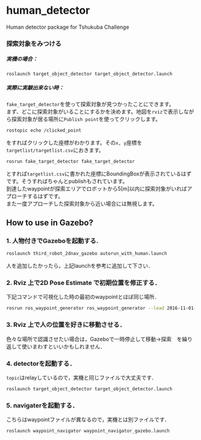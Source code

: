# human_detector
Human detector package for Tshukuba Challenge

### 探索対象をみつける  
##### 実機の場合：  
```
roslaunch target_object_detector target_object_detector.launch
```
##### 実際に実験出来ない時：  
`fake_target_detector`を使って探索対象が見つかったことにできます。  
まず、どこに探索対象がいることにするかを決めます。地図を`rviz`で表示しながら探索対象が居る場所に`Publish point`を使ってクリックします。
```bash
rostopic echo /clicked_point
```
をすればクリックした座標がわかります。その`x, y`座標を`targetlist/targetlist.csv`におきます。
```bash
rosrun fake_target_detector fake_target_detector
```
とすれば`targetlist.csv`に書かれた座標にBoundingBoxが表示されているはずです。そうすればちゃんとpublishもされています。  
到達したwaypointが探索エリアでロボットから5[m]以内に探索対象がいればアプローチするはずです。  
また一度アプローチした探索対象から近い場合には無視します。  

## How to use in Gazebo?

### 1. 人物付きでGazeboを起動する.

```bash
roslaunch third_robot_2dnav_gazebo autorun_with_human.launch
```

人を追加したかったら，上記launchを参考に追加して下さい．

### 2. Rviz 上で2D Pose Estimate で初期位置を修正する．

下記コマンドで可視化した時の最初のwaypointとほぼ同じ場所．

```bash
rosrun ros_waypoint_generator ros_waypoint_generator --load 2016-11-01-04-01-48.csv
```

### 3. Rviz 上で人の位置を好きに移動させる．
色々な場所で認識させたい場合は，Gazeboで一時停止して移動→探索　を繰り返して使いまわすといいかもしれません．

### 4. detectorを起動する．

`topic`はrelayしているので，実機と同じファイルで大丈夫です．

```bash
roslaunch target_object_detector target_object_detector.launch
```

### 5. navigaterを起動する．

こちらはwaypointファイルが異なるので，実機とは別ファイルです．

```bash
roslaunch waypoint_navigator waypoint_navigator_gazebo.launch 
```
